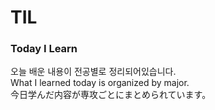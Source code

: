 # TIL
### Today I Learn
오늘 배운 내용이 전공별로 정리되어있습니다.<br>
What I learned today is organized by major.<br>
今日学んだ内容が専攻ごとにまとめられています。